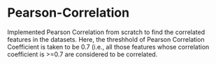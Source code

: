 # Pearson-Correlation
Implemented Pearson Correlation from scratch to find the correlated features in the datasets.
Here, the threshhold of Pearson Correlation Coefficient is taken to be 0.7 (i.e., all those features whose correlation coefficient is >=0.7 are considered to be correlated.
